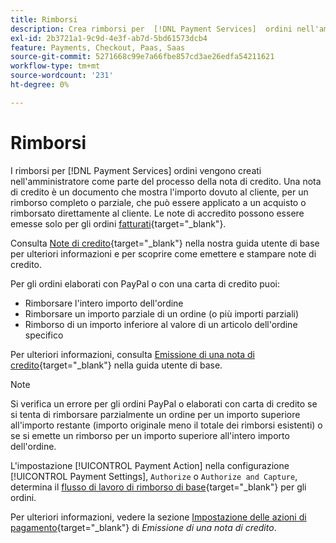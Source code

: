 ```yaml
---
title: Rimborsi
description: Crea rimborsi per  [!DNL Payment Services]  ordini nell'amministratore come parte del processo della nota di credito.
exl-id: 2b3721a1-9c9d-4e3f-ab7d-5bd61573dcb4
feature: Payments, Checkout, Paas, Saas
source-git-commit: 5271668c99e7a66fbe857cd3ae26edfa54211621
workflow-type: tm+mt
source-wordcount: '231'
ht-degree: 0%

---
```


# Rimborsi

I rimborsi per [!DNL Payment Services] ordini vengono creati nell&#39;amministratore come parte del processo della nota di credito. Una nota di credito è un documento che mostra l&#39;importo dovuto al cliente, per un rimborso completo o parziale, che può essere applicato a un acquisto o rimborsato direttamente al cliente. Le note di accredito possono essere emesse solo per gli ordini [fatturati](https://experienceleague.adobe.com/it/docs/commerce-admin/stores-sales/order-management/invoices#create-an-invoice){target="_blank"}.

Consulta [Note di credito](https://experienceleague.adobe.com/it/docs/commerce-admin/stores-sales/order-management/credit-memos/credit-memos){target="_blank"} nella nostra guida utente di base per ulteriori informazioni e per scoprire come emettere e stampare note di credito.

Per gli ordini elaborati con PayPal o con una carta di credito puoi:

* Rimborsare l&#39;intero importo dell&#39;ordine
* Rimborsare un importo parziale di un ordine (o più importi parziali)
* Rimborso di un importo inferiore al valore di un articolo dell&#39;ordine specifico

Per ulteriori informazioni, consulta [Emissione di una nota di credito](https://experienceleague.adobe.com/it/docs/commerce-admin/stores-sales/order-management/credit-memos/credit-memo-create){target="_blank"} nella guida utente di base.

>[!NOTE]
>
>Si verifica un errore per gli ordini PayPal o elaborati con carta di credito se si tenta di rimborsare parzialmente un ordine per un importo superiore all&#39;importo restante (importo originale meno il totale dei rimborsi esistenti) o se si emette un rimborso per un importo superiore all&#39;intero importo dell&#39;ordine.

L&#39;impostazione [!UICONTROL Payment Action] nella configurazione [!UICONTROL Payment Settings], `Authorize` o `Authorize and Capture`, determina il [flusso di lavoro di rimborso di base](https://experienceleague.adobe.com/it/docs/commerce-admin/stores-sales/order-management/credit-memos/credit-memos#refund-workflow){target="_blank"} per gli ordini.

Per ulteriori informazioni, vedere la sezione [Impostazione delle azioni di pagamento](https://experienceleague.adobe.com/it/docs/commerce-admin/stores-sales/order-management/credit-memos/credit-memo-create#payment-action-setting){target="_blank"} di _Emissione di una nota di credito_.
